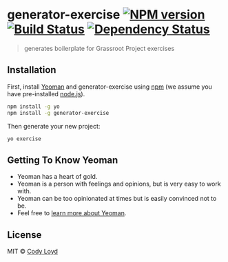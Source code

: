 # generator-exercise [![NPM version][npm-image]][npm-url] [![Build Status][travis-image]][travis-url] [![Dependency Status][daviddm-image]][daviddm-url]
> generates boilerplate for Grassroot Project exercises

## Installation

First, install [Yeoman](http://yeoman.io) and generator-exercise using [npm](https://www.npmjs.com/) (we assume you have pre-installed [node.js](https://nodejs.org/)).

```bash
npm install -g yo
npm install -g generator-exercise
```

Then generate your new project:

```bash
yo exercise
```

## Getting To Know Yeoman

 * Yeoman has a heart of gold.
 * Yeoman is a person with feelings and opinions, but is very easy to work with.
 * Yeoman can be too opinionated at times but is easily convinced not to be.
 * Feel free to [learn more about Yeoman](http://yeoman.io/).

## License

MIT © [Cody Loyd](codyloyd.com)


[npm-image]: https://badge.fury.io/js/generator-exercise.svg
[npm-url]: https://npmjs.org/package/generator-exercise
[travis-image]: https://travis-ci.org/codyloyd/generator-exercise.svg?branch=master
[travis-url]: https://travis-ci.org/codyloyd/generator-exercise
[daviddm-image]: https://david-dm.org/codyloyd/generator-exercise.svg?theme=shields.io
[daviddm-url]: https://david-dm.org/codyloyd/generator-exercise
